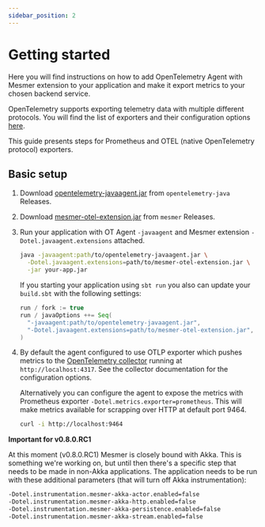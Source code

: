 ```yaml
---
sidebar_position: 2
---
```


# Getting started

Here you will find instructions on how to add OpenTelemetry Agent with Mesmer extension to your application and make it export metrics to your chosen backend service.

OpenTelemetry supports exporting telemetry data with multiple different protocols. You will find the list of exporters and their configuration options [here](https://github.com/open-telemetry/opentelemetry-java/blob/main/sdk-extensions/autoconfigure/README.md#exporters).

This guide presents steps for Prometheus and OTEL (native OpenTelemetry protocol) exporters.

## Basic setup

1. Download [opentelemetry-javaagent.jar](https://github.com/open-telemetry/opentelemetry-java-instrumentation/releases/download/v1.13.1/opentelemetry-javaagent.jar) from `opentelemetry-java` Releases.

2. Download [mesmer-otel-extension.jar](https://github.com/ScalaConsultants/mesmer/releases/download/v0.8.0.RC1/mesmer-otel-extension.jar) from `mesmer` Releases.

3. Run your application with OT Agent `-javaagent` and Mesmer extension `-Dotel.javaagent.extensions` attached.
   ```sh
   java -javaagent:path/to/opentelemetry-javaagent.jar \
     -Dotel.javaagent.extensions=path/to/mesmer-otel-extension.jar \
     -jar your-app.jar
   ```

   If you starting your application using `sbt run` you also can update your `build.sbt` with the following settings:
   ```scala
   run / fork := true
   run / javaOptions ++= Seq(
     "-javaagent:path/to/opentelemetry-javaagent.jar",
     "-Dotel.javaagent.extensions=path/to/mesmer-otel-extension.jar",
   )
   ```

4. By default the agent configured to use OTLP exporter which pushes metrics to the [OpenTelemetry collector](https://opentelemetry.io/docs/collector/) running at `http://localhost:4317`. See the collector documentation for the configuration options.

   Alternatively you can configure the agent to expose the metrics with Prometheus exporter `-Dotel.metrics.exporter=prometheus`. This will make metrics available for scrapping over HTTP at default port 9464.

   ```sh
   curl -i http://localhost:9464
   ```

**Important for v0.8.0.RC1**

At this moment (v0.8.0.RC1) Mesmer is closely bound with Akka. This is something we're working on, but until then there's a specific step that needs to be made in non-Akka applications. The application needs to be run with these additional parameters (that will turn off Akka instrumentation):
```sh
-Dotel.instrumentation.mesmer-akka-actor.enabled=false
-Dotel.instrumentation.mesmer-akka-http.enabled=false
-Dotel.instrumentation.mesmer-akka-persistence.enabled=false
-Dotel.instrumentation.mesmer-akka-stream.enabled=false
```
